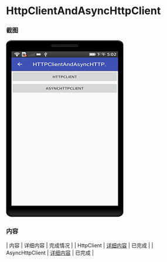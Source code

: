 # HttpClientAndAsyncHttpClient

### 截图
![截图](https://github.com/BruceAnda/HMAndroid/blob/master/screenshot/day05/pic/pic2.png)

### 内容
| 内容 | 详细内容 | 完成情况 |
| HttpClient | [详细内容](https://github.com/BruceAnda/HMAndroid/tree/master/app/src/main/java/zhaoliang/com/hmandroid/activity/day05/httpclientandasynchttpclient/httpclient) | 已完成 |
| AsyncHttpClient | [详细内容](https://github.com/BruceAnda/HMAndroid/tree/master/app/src/main/java/zhaoliang/com/hmandroid/activity/day05/httpclientandasynchttpclient/httpclient) | 已完成 |